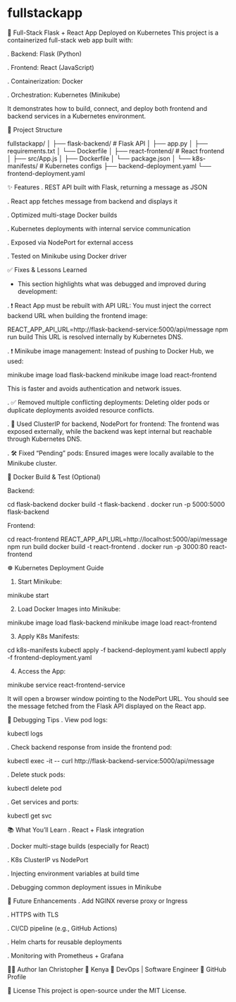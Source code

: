 # fullstackapp

🚀 Full-Stack Flask + React App Deployed on Kubernetes
This project is a containerized full-stack web app built with:

. Backend: Flask (Python)

. Frontend: React (JavaScript)

. Containerization: Docker

. Orchestration: Kubernetes (Minikube)

It demonstrates how to build, connect, and deploy both frontend and backend services in a Kubernetes environment.

📁 Project Structure


fullstackapp/
│
├── flask-backend/         # Flask API
│   ├── app.py
│   ├── requirements.txt
│   └── Dockerfile
│
├── react-frontend/        # React frontend
│   ├── src/App.js
│   ├── Dockerfile
│   └── package.json
│
└── k8s-manifests/         # Kubernetes configs
    ├── backend-deployment.yaml
    └── frontend-deployment.yaml


✨ Features
. REST API built with Flask, returning a message as JSON

. React app fetches message from backend and displays it

. Optimized multi-stage Docker builds

. Kubernetes deployments with internal service communication

. Exposed via NodePort for external access

. Tested on Minikube using Docker driver

✅ Fixes & Lessons Learned
- This section highlights what was debugged and improved during development:

. ❗ React App must be rebuilt with API URL:
You must inject the correct backend URL when building the frontend image:




REACT_APP_API_URL=http://flask-backend-service:5000/api/message npm run build
This URL is resolved internally by Kubernetes DNS.

. ❗ Minikube image management:
Instead of pushing to Docker Hub, we used:


minikube image load flask-backend
minikube image load react-frontend

This is faster and avoids authentication and network issues.

. ✅ Removed multiple conflicting deployments:
Deleting older pods or duplicate deployments avoided resource conflicts.

. 🧠 Used ClusterIP for backend, NodePort for frontend:
The frontend was exposed externally, while the backend was kept internal but reachable through Kubernetes DNS.

. 🛠️ Fixed “Pending” pods:
Ensured images were locally available to the Minikube cluster.

🐳 Docker Build & Test (Optional)

Backend:


cd flask-backend
docker build -t flask-backend .
docker run -p 5000:5000 flask-backend


Frontend:



cd react-frontend
REACT_APP_API_URL=http://localhost:5000/api/message npm run build
docker build -t react-frontend .
docker run -p 3000:80 react-frontend



☸️ Kubernetes Deployment Guide
1. Start Minikube:

minikube start

2. Load Docker Images into Minikube:

minikube image load flask-backend
minikube image load react-frontend

3. Apply K8s Manifests:

cd k8s-manifests
kubectl apply -f backend-deployment.yaml
kubectl apply -f frontend-deployment.yaml


4. Access the App:


minikube service react-frontend-service


It will open a browser window pointing to the NodePort URL. You should see the message fetched from the Flask API displayed on the React app.

🧪 Debugging Tips
. View pod logs:

   kubectl logs <pod-name>


. Check backend response from inside the frontend pod:

   kubectl exec -it <frontend-pod> -- curl http://flask-backend-service:5000/api/message


. Delete stuck pods:

   kubectl delete pod <pod-name>


. Get services and ports:

   kubectl get svc




📚 What You’ll Learn
. React + Flask integration

. Docker multi-stage builds (especially for React)

. K8s ClusterIP vs NodePort

. Injecting environment variables at build time

. Debugging common deployment issues in Minikube

🚀 Future Enhancements
 . Add NGINX reverse proxy or Ingress

 . HTTPS with TLS

 . CI/CD pipeline (e.g., GitHub Actions)

 . Helm charts for reusable deployments

 . Monitoring with Prometheus + Grafana

👨‍💻 Author
Ian Christopher
📍 Kenya
💼 DevOps | Software Engineer
🔗 GitHub Profile

📄 License
This project is open-source under the MIT License.

